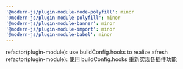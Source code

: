 ```yaml
---
'@modern-js/plugin-module-node-polyfill': minor
'@modern-js/plugin-module-polyfill': minor
'@modern-js/plugin-module-banner': minor
'@modern-js/plugin-module-import': minor
'@modern-js/plugin-module-babel': minor
---
```


refactor(plugin-module): use buildConfig.hooks to realize afresh
refactor(plugin-module): 使用 buildConfig.hooks 重新实现各插件功能
